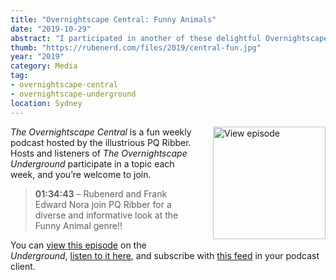 ```yaml
---
title: "Overnightscape Central: Funny Animals"
date: "2019-10-29"
abstract: "I participated in another of these delightful Overnightscape Underground productions by PQ Ribber."
thumb: "https://rubenerd.com/files/2019/central-fun.jpg"
year: "2019"
category: Media
tag:
- overnightscape-central
- overnightscape-underground
location: Sydney
---
```

<p class="show-cover"><a href="https://onsug.com/archives/28779/"><img src="https://rubenerd.com/files/2019/central-fun.jpg" alt="View episode" style="float:right; margin:0 0 1em 2em; width:180px; height:180px;" /></a></p>

*The Overnightscape Central* is a fun weekly podcast hosted by the illustrious PQ Ribber. Hosts and listeners of *The Overnightscape Underground* participate in a topic each week, and you’re welcome to join.

> **01:34:43** – Rubenerd and Frank Edward Nora join PQ Ribber for a diverse and informative look at the Funny Animal genre!!

You can <a href="https://onsug.com/archives/28779/">view this episode</a> on the *Underground*, <a href="https://media.blubrry.com/onsug/p/onsug.com/shows/Oct19/onsug_Oct19_Central_fu.mp3">listen to it here</a>, and subscribe with <a href="https://onsug.com/archives/category/overnightscapecentral/feed/">this feed</a> in your podcast client.
